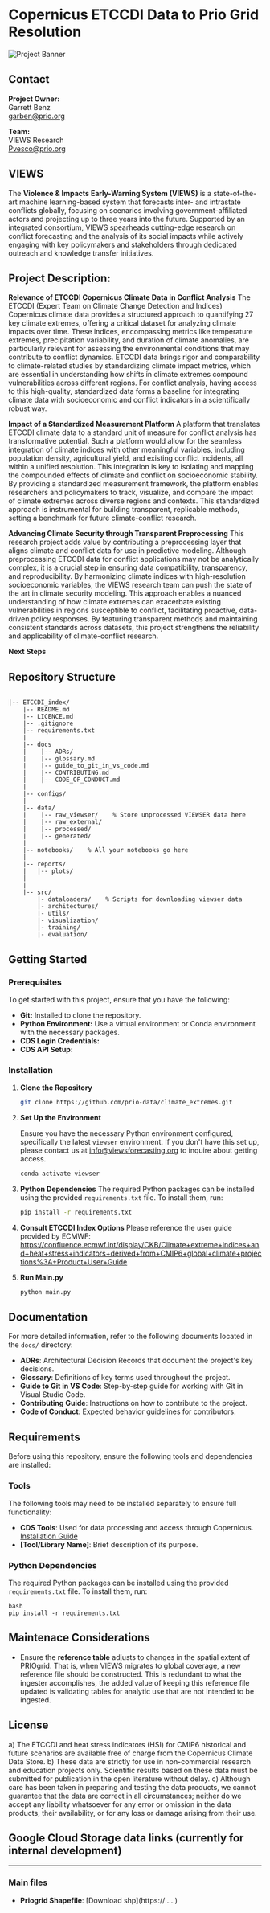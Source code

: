 # Copernicus ETCCDI Data to Prio Grid Resolution


![Project Banner](https://pbs.twimg.com/profile_banners/1237000633896652800/1717069203/1500x500)


## Contact

**Project Owner:**  
Garrett Benz  
[garben@prio.org](mailto:garben@prio.org)

**Team:**  
VIEWS Research  
[Pvesco@prio.org](mailto:pvesco@prio.org)

## VIEWS

The **Violence & Impacts Early-Warning System (VIEWS)** is a state-of-the-art machine learning-based system that forecasts inter- and intrastate conflicts globally, focusing on scenarios involving government-affiliated actors and projecting up to three years into the future. Supported by an integrated consortium, VIEWS spearheads cutting-edge research on conflict forecasting and the analysis of its social impacts while actively engaging with key policymakers and stakeholders through dedicated outreach and knowledge transfer initiatives.

## Project Description: 

**Relevance of ETCCDI Copernicus Climate Data in Conflict Analysis**
The ETCCDI (Expert Team on Climate Change Detection and Indices) Copernicus climate data provides a structured approach to quantifying 27 key climate extremes, offering a critical dataset for analyzing climate impacts over time. These indices, encompassing metrics like temperature extremes, precipitation variability, and duration of climate anomalies, are particularly relevant for assessing the environmental conditions that may contribute to conflict dynamics. ETCCDI data brings rigor and comparability to climate-related studies by standardizing climate impact metrics, which are essential in understanding how shifts in climate extremes compound vulnerabilities across different regions. For conflict analysis, having access to this high-quality, standardized data forms a baseline for integrating climate data with socioeconomic and conflict indicators in a scientifically robust way.

**Impact of a Standardized Measurement Platform**
A platform that translates ETCCDI climate data to a standard unit of measure for conflict analysis has transformative potential. Such a platform would allow for the seamless integration of climate indices with other meaningful variables, including population density, agricultural yield, and existing conflict incidents, all within a unified resolution. This integration is key to isolating and mapping the compounded effects of climate and conflict on socioeconomic stability. By providing a standardized measurement framework, the platform enables researchers and policymakers to track, visualize, and compare the impact of climate extremes across diverse regions and contexts. This standardized approach is instrumental for building transparent, replicable methods, setting a benchmark for future climate-conflict research.

**Advancing Climate Security through Transparent Preprocessing**
This research project adds value by contributing a preprocessing layer that aligns climate and conflict data for use in predictive modeling. Although preprocessing ETCCDI data for conflict applications may not be analytically complex, it is a crucial step in ensuring data compatibility, transparency, and reproducibility. By harmonizing climate indices with high-resolution socioeconomic variables, the VIEWS research team can push the state of the art in climate security modeling. This approach enables a nuanced understanding of how climate extremes can exacerbate existing vulnerabilities in regions susceptible to conflict, facilitating proactive, data-driven policy responses. By featuring transparent methods and maintaining consistent standards across datasets, this project strengthens the reliability and applicability of climate-conflict research.

**Next Steps**

## Repository Structure

```

|-- ETCCDI_index/
    |-- README.md
    |-- LICENCE.md
    |-- .gitignore
    |-- requirements.txt
    |
    |-- docs
    |    |-- ADRs/
    |    |-- glossary.md
    |    |-- guide_to_git_in_vs_code.md
    |    |-- CONTRIBUTING.md
    |    |-- CODE_OF_CONDUCT.md
    |
    |-- configs/
    |
    |-- data/
    |    |-- raw_viewser/    % Store unprocessed VIEWSER data here
    |    |-- raw_external/
    |    |-- processed/
    |    |-- generated/
    |
    |-- notebooks/    % All your notebooks go here 
    |
    |-- reports/
    |   |-- plots/
    |
    |
    |-- src/
        |- dataloaders/    % Scripts for downloading viewser data
        |- architectures/
        |- utils/
        |- visualization/
        |- training/
        |- evaluation/
```

## Getting Started

### Prerequisites

To get started with this project, ensure that you have the following:

- **Git:** Installed to clone the repository.
- **Python Environment:** Use a virtual environment or Conda environment with the necessary packages.
- **CDS Login Credentials:**
- **CDS API Setup:** 

### Installation

1. **Clone the Repository**

    ```bash
    git clone https://github.com/prio-data/climate_extremes.git
    ```

2. **Set Up the Environment**

    Ensure you have the necessary Python environment configured, specifically the latest `viewser` environment. If you don't have this set up, please contact us at [info@viewsforecasting.org](mailto:info@viewsforecasting.org) to inquire about getting access.

    ```bash
    conda activate viewser
    ```  

3. **Python Dependencies**
    The required Python packages can be installed using the provided `requirements.txt` file. To install them, run:
    
    ```bash
    pip install -r requirements.txt
    ```  
4. **Consult ETCCDI Index Options**
    Please reference the user guide provided by ECMWF:
    https://confluence.ecmwf.int/display/CKB/Climate+extreme+indices+and+heat+stress+indicators+derived+from+CMIP6+global+climate+projections%3A+Product+User+Guide

5. **Run Main.py**

    ```bash
    python main.py
    ```  

## Documentation

For more detailed information, refer to the following documents located in the `docs/` directory:

- **ADRs**: Architectural Decision Records that document the project's key decisions.
- **Glossary**: Definitions of key terms used throughout the project.
- **Guide to Git in VS Code**: Step-by-step guide for working with Git in Visual Studio Code.
- **Contributing Guide**: Instructions on how to contribute to the project.
- **Code of Conduct**: Expected behavior guidelines for contributors.

## Requirements

Before using this repository, ensure the following tools and dependencies are installed:

### Tools
The following tools may need to be installed separately to ensure full functionality:
- **CDS Tools**: Used for data processing and access through Copernicus. [Installation Guide](https://cds.climate.copernicus.eu/)
- **[Tool/Library Name]**: Brief description of its purpose.

### Python Dependencies
The required Python packages can be installed using the provided `requirements.txt` file. To install them, run:
```
bash
pip install -r requirements.txt
```  

## Maintenace Considerations

- Ensure the **reference table** adjusts to changes in the spatial extent of PRIOgrid. That is, when VIEWS migrates to global coverage, a new reference file should be constructed. This is redundant to what the ingester accomplishes, the added value of keeping this reference file updated is validating tables for analytic use that are not intended to be ingested.

## License

a) The ETCCDI and heat stress indicators (HSI) for CMIP6 historical and future scenarios are available free of charge from the Copernicus Climate Data Store.
b) These data are strictly for use in non-commercial research and education projects only. Scientific results based on these data must be submitted for publication in the open literature without delay.
c) Although care has been taken in preparing and testing the data products, we cannot guarantee that the data are correct in all circumstances; neither do we accept any liability whatsoever for any error or omission in the data products, their availability, or for any loss or damage arising from their use.
## Google Cloud Storage data links (currently for internal development)

----
### Main files
- **Priogrid Shapefile**: [Download shp](https:// ....)
